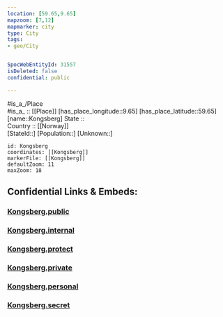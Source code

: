 ```yaml
---
location: [59.65,9.65] 
mapzoom: [7,12] 
mapmarker: city 
type: City
tags:
- geo/City


SpocWebEntityId: 31557
isDeleted: false
confidential: public

---
```

#is_a_/Place  
#is_a_ :: [[Place]] 
[has_place_longitude::9.65] 
[has_place_latitude::59.65] 
[name::Kongsberg] 
State ::  
Country :: [[Norway]]  
[StateId::] 
[Population::] 
[Unknown::] 


```leaflet
id: Kongsberg
coordinates: [[Kongsberg]] 
markerFile: [[Kongsberg]] 
defaultZoom: 11 
maxZoom: 18
```


## Confidential Links & Embeds: 

### [Kongsberg.public](/_public/\Earth\Continent\Europe\Europe~North\Norway\Counties~Norway\Buskerud\CityKongsberg.public.md) 

### [Kongsberg.internal](/_internal/\Earth\Continent\Europe\Europe~North\Norway\Counties~Norway\Buskerud\CityKongsberg.internal.md) 

### [Kongsberg.protect](/_protect/\Earth\Continent\Europe\Europe~North\Norway\Counties~Norway\Buskerud\CityKongsberg.protect.md) 

### [Kongsberg.private](/_private/\Earth\Continent\Europe\Europe~North\Norway\Counties~Norway\Buskerud\CityKongsberg.private.md) 

### [Kongsberg.personal](/_personal/\Earth\Continent\Europe\Europe~North\Norway\Counties~Norway\Buskerud\CityKongsberg.personal.md) 

### [Kongsberg.secret](/_secret/\Earth\Continent\Europe\Europe~North\Norway\Counties~Norway\Buskerud\CityKongsberg.secret.md)

